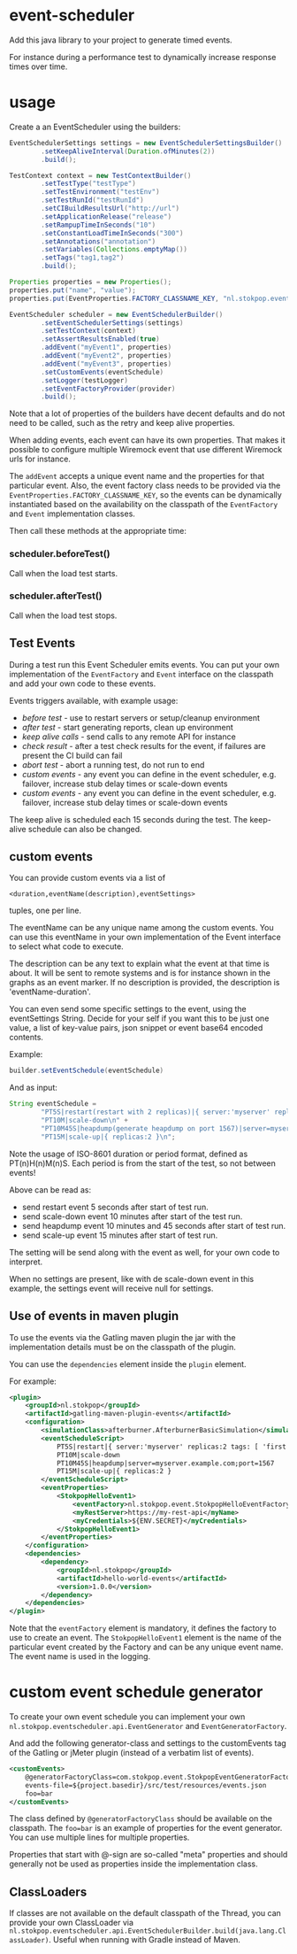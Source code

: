 # event-scheduler

Add this java library to your project to generate timed events.

For instance during a performance test to dynamically increase response times over time.

# usage

Create a an EventScheduler using the builders:

```java
EventSchedulerSettings settings = new EventSchedulerSettingsBuilder()
        .setKeepAliveInterval(Duration.ofMinutes(2))
        .build();

TestContext context = new TestContextBuilder()
        .setTestType("testType")
        .setTestEnvironment("testEnv")
        .setTestRunId("testRunId")
        .setCIBuildResultsUrl("http://url")
        .setApplicationRelease("release")
        .setRampupTimeInSeconds("10")
        .setConstantLoadTimeInSeconds("300")
        .setAnnotations("annotation")
        .setVariables(Collections.emptyMap())
        .setTags("tag1,tag2")
        .build();

Properties properties = new Properties();
properties.put("name", "value");
properties.put(EventProperties.FACTORY_CLASSNAME_KEY, "nl.stokpop.eventscheduler.event.EventFactoryDefault");

EventScheduler scheduler = new EventSchedulerBuilder()
        .setEventSchedulerSettings(settings)
        .setTestContext(context)
        .setAssertResultsEnabled(true)
        .addEvent("myEvent1", properties)
        .addEvent("myEvent2", properties)
        .addEvent("myEvent3", properties)
        .setCustomEvents(eventSchedule)
        .setLogger(testLogger)
        .setEventFactoryProvider(provider)
        .build();
```

Note that a lot of properties of the builders have decent defaults 
and do not need to be called, such as the retry and keep alive properties.

When adding events, each event can have its own properties. That makes it possible
to configure multiple Wiremock event that use different Wiremock urls for instance. 

The `addEvent` accepts a unique event name and the properties for that particular event.
Also, the event factory class needs to be provided via the `EventProperties.FACTORY_CLASSNAME_KEY`, 
so the events can be dynamically instantiated based on the availability on the classpath
of the `EventFactory` and `Event` implementation classes.
 
Then call these methods at the appropriate time:

### scheduler.beforeTest()
Call when the load test starts. 

### scheduler.afterTest()
Call when the load test stops. 

## Test Events

During a test run this Event Scheduler emits events. You can put
your own implementation of the `EventFactory` and `Event` interface on the classpath
and add your own code to these events.

Events triggers available, with example usage:
* _before test_ - use to restart servers or setup/cleanup environment
* _after test_ - start generating reports, clean up environment
* _keep alive calls_ - send calls to any remote API for instance
* _check result_ - after a test check results for the event, if failures are present the CI build can fail 
* _abort test_ - abort a running test, do not run to end
* _custom events_ - any event you can define in the event scheduler, e.g. failover, increase stub delay times or scale-down events 
* _custom events_ - any event you can define in the event scheduler, e.g. failover, increase stub delay times or scale-down events 

The keep alive is scheduled each 15 seconds during the test. The keep-alive schedule can also be changed.
	
## custom events

You can provide custom events via a list of 

    <duration,eventName(description),eventSettings> 

tuples, one per line.

The eventName can be any unique name among the custom events. You can use this eventName
in your own implementation of the Event interface to select what code to execute.

The description can be any text to explain what the event at that time is about. It will
be sent to remote systems and is for instance shown in the graphs as an event marker. 
If no description is provided, the description is 'eventName-duration'.

You can even send some specific settings to the event, using the eventSettings String.
Decide for your self if you want this to be just one value, a list of key-value pairs, 
json snippet or event base64 encoded contents.

Example:

```java
builder.setEventSchedule(eventSchedule)
```    
And as input:

```java
String eventSchedule =
        "PT5S|restart(restart with 2 replicas)|{ server:'myserver' replicas:2 tags: [ 'first', 'second' ] }\n" +
        "PT10M|scale-down\n" +
        "PT10M45S|heapdump(generate heapdump on port 1567)|server=myserver.example.com;port=1567\n" +
        "PT15M|scale-up|{ replicas:2 }\n";
```

Note the usage of ISO-8601 duration or period format, defined as PT(n)H(n)M(n)S.
Each period is from the start of the test, so not between events!

Above can be read as: 
* send restart event 5 seconds after start of test run. 
* send scale-down event 10 minutes after start of the test run.
* send heapdump event 10 minutes and 45 seconds after start of test run.
* send scale-up event 15 minutes after start of test run.

The setting will be send along with the event as well, for your own code to interpret.

When no settings are present, like with de scale-down event in this example, the settings
event will receive null for settings.

## Use of events in maven plugin

To use the events via the Gatling maven plugin the jar with the
implementation details must be on the classpath of the plugin.

You can use the `dependencies` element inside the `plugin` element.

For example:

```xml 
<plugin>
    <groupId>nl.stokpop</groupId>
    <artifactId>gatling-maven-plugin-events</artifactId>
    <configuration>
        <simulationClass>afterburner.AfterburnerBasicSimulation</simulationClass>
        <eventScheduleScript>
            PT5S|restart|{ server:'myserver' replicas:2 tags: [ 'first', 'second' ] }
            PT10M|scale-down
            PT10M45S|heapdump|server=myserver.example.com;port=1567
            PT15M|scale-up|{ replicas:2 }
        </eventScheduleScript>
        <eventProperties>
            <StokpopHelloEvent1>
                <eventFactory>nl.stokpop.event.StokpopHelloEventFactory</eventFactory>
                <myRestServer>https://my-rest-api</myName>
                <myCredentials>${ENV.SECRET}</myCredentials>
            </StokpopHelloEvent1>
        </eventProperties>
    </configuration>
    <dependencies>
        <dependency>
            <groupId>nl.stokpop</groupId>
            <artifactId>hello-world-events</artifactId>
            <version>1.0.0</version>
        </dependency>
    </dependencies>
</plugin>
```

Note that the `eventFactory` element is mandatory, it defines the factory to use to create an event.
The `StokpopHelloEvent1` element is the name of the particular event created by the Factory and can be 
any unique event name. The event name is used in the logging. 

# custom event schedule generator

To create your own event schedule you can implement your own
`nl.stokpop.eventscheduler.api.EventGenerator` and `EventGeneratorFactory`.

And add the following generator-class and settings to the customEvents tag
of the Gatling or jMeter plugin (instead of a verbatim list of events).

```xml
<customEvents>
    @generatorFactoryClass=com.stokpop.event.StokpopEventGeneratorFactory
    events-file=${project.basedir}/src/test/resources/events.json
    foo=bar
</customEvents>
```

The class defined by `@generatorFactoryClass` should be available on the classpath.
The `foo=bar` is an example of properties for the event generator.
You can use multiple lines for multiple properties.

Properties that start with @-sign are so-called "meta" properties and
should generally not be used as properties inside the implementation class.   

## ClassLoaders
If classes are not available on the default classpath of the Thread, you can provide your
own ClassLoader via `nl.stokpop.eventscheduler.api.EventSchedulerBuilder.build(java.lang.ClassLoader)`.
Useful when running with Gradle instead of Maven.